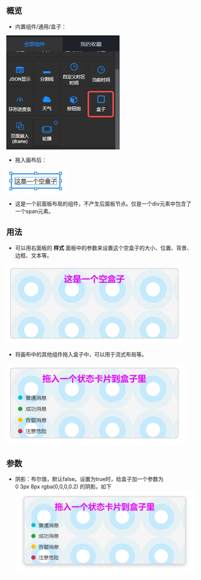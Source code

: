<a name="euEpm"></a>
## 概览
- 内置组件/通用/盒子：

![image.png](images/盒子/1.png)

- 拖入画布后：

![image.png](images/盒子/2.png)

- 这是一个前面板布局的组件，不产生后面板节点。仅是一个div元素中包含了一个span元素。
<a name="sNcsk"></a>
## 用法

- 可以用右面板的 **样式** 面板中的参数来设置这个空盒子的大小、位置、背景、边框、文本等。

![image.png](images/盒子/3.png)

- 将画布中的其他组件拖入盒子中，可以用于流式布局等。

![image.png](images/盒子/4.png)
<a name="hpgv9"></a>
## 参数

- 阴影：布尔值，默认false。设置为true时，给盒子加一个参数为0 3px 8px rgba(0,0,0,0.2) 的阴影。如下![image.png](images/盒子/5.png)
